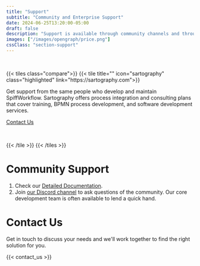 ```yaml
---
title: "Support"
subtitle: "Community and Enterprise Support"
date: 2024-06-25T13:20:00-05:00
draft: false
description: "Support is available through community channels and through Enterprise services."
images: ["/images/opengraph/price.png"]
cssClass: "section-support"
---
```

<p></p>
<p>&nbsp;</p>
{{< tiles class="compare">}}
{{< tile title="" icon="sartography" class="highlighted" link="https://sartography.com">}}
<p></p>
<p>Get support from the same people who develop and maintain SpiffWorkflow.
Sartography offers process integration and consulting plans that cover training, BPMN process development, and software development services.</p>
<a href="#contact-us">
<span class="button signup-button rounded primary-btn raised">Contact Us</span>
</a>
<p>&nbsp;</p>
{{< /tile >}}
{{< /tiles >}}

# Community Support
1. Check our [Detailed Documentation](/pages/docs).
2. Join [our Discord channel](https://discord.gg/F6Kb7HNK7B) to ask questions of the community.
Our core development team is often available to lend a quick hand.

# Contact Us
Get in touch to discuss your needs and we'll work together to find the right solution for you.

{{< contact_us >}}
